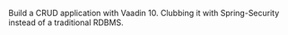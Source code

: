 Build a CRUD application with Vaadin 10.
Clubbing it with Spring-Security instead of a traditional RDBMS.
